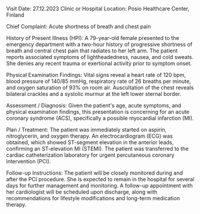  Visit Date: 27.12.2023
Clinic or Hospital Location: Posio Healthcare Center, Finland

Chief Complaint: Acute shortness of breath and chest pain

History of Present Illness (HPI): A 79-year-old female presented to the emergency department with a two-hour history of progressive shortness of breath and central chest pain that radiates to her left arm. The patient reports associated symptoms of lightheadedness, nausea, and cold sweats. She denies any recent trauma or exertional activity prior to symptom onset.

Physical Examination Findings: Vital signs reveal a heart rate of 120 bpm, blood pressure of 140/85 mmHg, respiratory rate of 26 breaths per minute, and oxygen saturation of 93% on room air. Auscultation of the chest reveals bilateral crackles and a systolic murmur at the left lower sternal border.

Assessment / Diagnosis: Given the patient's age, acute symptoms, and physical examination findings, this presentation is concerning for an acute coronary syndrome (ACS), specifically a possible myocardial infarction (MI).

Plan / Treatment: The patient was immediately started on aspirin, nitroglycerin, and oxygen therapy. An electrocardiogram (ECG) was obtained, which showed ST-segment elevation in the anterior leads, confirming an ST-elevation MI (STEMI). The patient was transferred to the cardiac catheterization laboratory for urgent percutaneous coronary intervention (PCI).

Follow-up Instructions: The patient will be closely monitored during and after the PCI procedure. She is expected to remain in the hospital for several days for further management and monitoring. A follow-up appointment with her cardiologist will be scheduled upon discharge, along with recommendations for lifestyle modifications and long-term medication therapy.